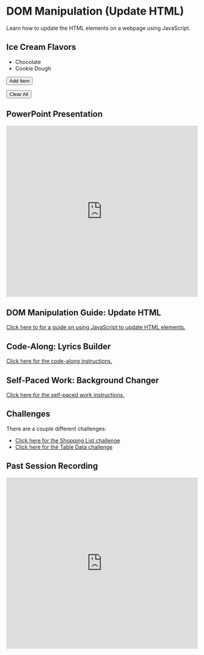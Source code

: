 # DOM Manipulation (Update HTML)

Learn how to update the HTML elements on a webpage using JavaScript.

<h2>Ice Cream Flavors</h2>
<ul id="itemList">
        <li>Chocolate</li>
        <li>Cookie Dough</li>
    </ul>

<button onclick="addItem()">Add Item</button>

<button onclick="Cleary()">Clear All</button>

 <script>
        function addItem() {
            let newItem = document.createElement('li');
            newItem.textContent = prompt('What item would you like to add?');
            document.getElementById('itemList').appendChild(newItem);
        }
        function Cleary() {
           let itemlist = document.getElementById('itemList');
           itemlist.innerHTML = '';
        }

    </script>

## PowerPoint Presentation

<iframe src='https://view.officeapps.live.com/op/embed.aspx?src=https://hylandtechclub.com/web-102/DomManipulationContinued/DomManipulationContinued.pptx' width='100%' height='450px' frameborder='0'></iframe>

## DOM Manipulation Guide: Update HTML

[Click here to for a guide on using JavaScript to update HTML elements.](DomManipulationUpdateHtml.md)

## Code-Along: Lyrics Builder

[Click here for the code-along instructions.](LyricsCodeAlong.md)

## Self-Paced Work: Background Changer

[Click here for the self-paced work instructions.](SelfPacedWork.md)

## Challenges

There are a couple different challenges:

- [Click here for the Shopping List challenge](Challenges/ShoppingListChallenge.md)
- [Click here for the Table Data challenge](Challenges/TableDataChallenge.md)

## Past Session Recording

<iframe width="100%" height="450px" src="https://www.youtube.com/embed/NJYJDe5dbrk" title="YouTube video player" frameborder="0" allow="accelerometer; autoplay; clipboard-write; encrypted-media; gyroscope; picture-in-picture" allowfullscreen></iframe>
